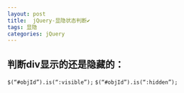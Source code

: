 ```yaml
---
layout: post
title:  jQuery-显隐状态判断✔︎
tags: 显隐
categories: jQuery
---
```


## 判断div显示的还是隐藏的：
`$(“#objId”).is(“:visible”);`
`$(“#objId”).is(“:hidden”);`




